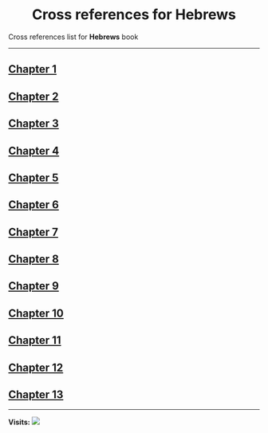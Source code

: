 <div align="center">
  <h1 id="readme">Cross references for <b>Hebrews</b></h1>
</div>

Cross references list for **Hebrews** book

---

## [Chapter 1](1.md)
## [Chapter 2](2.md)
## [Chapter 3](3.md)
## [Chapter 4](4.md)
## [Chapter 5](5.md)
## [Chapter 6](6.md)
## [Chapter 7](7.md)
## [Chapter 8](8.md)
## [Chapter 9](9.md)
## [Chapter 10](10.md)
## [Chapter 11](11.md)
## [Chapter 12](12.md)
## [Chapter 13](13.md)


---

**Visits:**
![](https://profile-counter.glitch.me/visitCounter_crossrefsChapterList83/count.svg)
